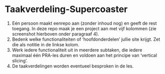 # Taakverdeling-Supercoaster

1. Eén persoon maakt eenrepo aan (zonder inhoud nog) en geeft de rest toegang. In deze repo maak je een project aan met vijf kolommen (zie screenshot hierboven onder paragraaf 4).
2.  Bedenk welke functionaliteiten of ‘hoofdonderdelen’ jullie site krijgt. Zet die als notitie in de linkse kolom.
3.  Werk iedere functionaliteit uit in meerdere subtaken, die iedere maximaal één PRA-les duren en voldoen aan het principe van ‘vertical slicing’.
4.  De taakverdelingen worden eventueel besproken in de les.
